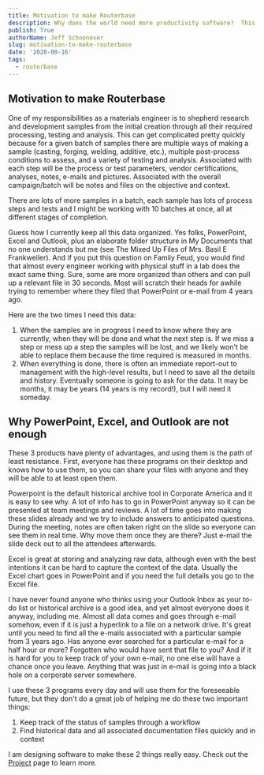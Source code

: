 ```yaml
---
title: Motivation to make Routerbase
description: Why does the world need more productivity software?  This post explains the motivation to make software to help materials engineers keep their specimens and parts organized 
publish: True
authorName: Jeff Schoonover
slug: motivation-to-make-routerbase
date: '2020-08-16'
tags:
  - routerbase
---
```


## Motivation to make Routerbase

One of my responsibilities as a materials engineer is to shepherd research and development samples from the initial creation through all their required processing, testing and analysis.  This can get complicated pretty quickly because for a given batch of samples there are multiple ways of making a sample (casting, forging, welding, additive, etc.), multiple post-process conditions to assess, and a variety of testing and analysis.  Associated with each step will be the process or test parameters, vendor certifications, analyses, notes, e-mails and pictures.  Associated with the overall campaign/batch will be notes and files on the objective and context.

There are lots of more samples in a batch, each sample has lots of process steps and tests and I might be working with 10 batches at once, all at different stages of completion.

Guess how I currently keep all this data organized.  Yes folks, PowerPoint, Excel and Outlook, plus an elaborate folder structure in My Documents that no one understands but me (see The Mixed Up Files of Mrs. Basil E Frankweiler).  And if you put this question on Family Feud, you would find that almost every engineer working with physical stuff in a lab does the exact same thing.  Sure, some are more organized than others and can pull up a relevant file in 30 seconds.  Most will scratch their heads for awhile trying to remember where they filed that PowerPoint or e-mail from 4 years ago.  

Here are the two times I need this data:

1. When the samples are in progress I need to know where they are currently, when they will be done and what the next step is.  If we miss a step or mess up a step the samples will be lost, and we likely won't be able to replace them because the time required is measured in months.
2. When everything is done, there is often an immediate report-out to management with the high-level results, but I need to save all the details and history.  Eventually someone is going to ask for the data.  It may be months, it may be years (14 years is my record!), but I will need it someday.

## Why PowerPoint, Excel, and Outlook are not enough

These 3 products have plenty of advantages, and using them is the path of least resistance.  First, everyone has these programs on their desktop and knows how to use them, so you can share your files with anyone and they will be able to at least open them.  

Powerpoint is the default historical archive tool in Corporate America and it is easy to see why.  A lot of info has to go in PowerPoint anyway so it can be presented at team meetings and reviews.  A lot of time goes into making these slides already and we try to include answers to anticipated questions.  During the meeting, notes are often taken right on the slide so everyone can see them in real time.  Why move them once they are there?  Just e-mail the slide deck out to all the attendees afterwards.

Excel is great at storing and analyzing raw data, although even with the best intentions it can be hard to capture the context of the data.  Usually the Excel chart goes in PowerPoint and if you need the full details you go to the Excel file.

I have never found anyone who thinks using your Outlook Inbox as your to-do list or historical archive is a good idea, and yet almost everyone does it anyway, including me.  Almost all data comes and goes through e-mail somehow, even if it is just a hyperlink to a file on a network drive.  It's great until you need to find all the e-mails associated with a particular sample from 3 years ago.  Has anyone ever searched for a particular e-mail for a half hour or more?  Forgotten who would have sent that file to you?  And if it is hard for you to keep track of your own e-mail, no one else will have a chance once you leave.  Anything that was just in e-mail is going into a black hole on a corporate server somewhere.

I use these 3 programs every day and will use them for the foreseeable future, but they don't do a great job of helping me do these two important things:

1. Keep track of the status of samples through a workflow
2. Find historical data and all associated documentation files quickly and in context

I am designing software to make these 2 things really easy.  Check out the [Project](projects) page to learn more.
